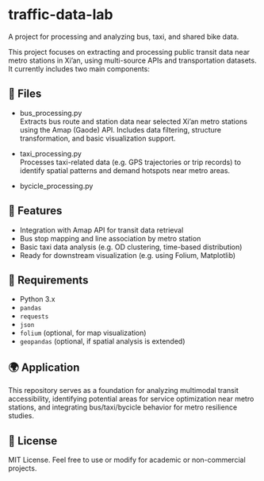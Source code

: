 # traffic-data-lab
A project for processing and analyzing bus, taxi, and shared bike data.

This project focuses on extracting and processing public transit data near metro stations in Xi’an, using multi-source APIs and transportation datasets. It currently includes two main components:

 ## 📁 Files

- bus_processing.py  
  Extracts bus route and station data near selected Xi’an metro stations using the Amap (Gaode) API. Includes data filtering, structure transformation, and basic visualization support.

- taxi_processing.py  
  Processes taxi-related data (e.g. GPS trajectories or trip records) to identify spatial patterns and demand hotspots near metro areas.

- bycicle_processing.py

## 🔧 Features

- Integration with Amap API for transit data retrieval  
- Bus stop mapping and line association by metro station  
- Basic taxi data analysis (e.g. OD clustering, time-based distribution)
- Ready for downstream visualization (e.g. using Folium, Matplotlib)

## 🧪 Requirements

- Python 3.x  
- `pandas`  
- `requests`  
- `json`  
- `folium` (optional, for map visualization)  
- `geopandas` (optional, if spatial analysis is extended)

## 🌍 Application

This repository serves as a foundation for analyzing multimodal transit accessibility, identifying potential areas for service optimization near metro stations, and integrating bus/taxi/bycicle behavior for metro resilience studies.

## 📄 License

MIT License. Feel free to use or modify for academic or non-commercial projects.

